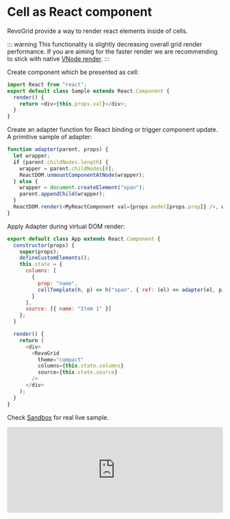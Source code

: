 # Cell as React component

RevoGrid provide a way to render react elements inside of cells.

::: warning
This functionality is slightly decreasing overall grid render performance.
If you are aiming for the faster render we are recommending to stick with native <a href="./renderer">VNode render</a>.
:::


Create component which be presented as cell:

```js
import React from "react";
export default class Sample extends React.Component {
  render() {
    return <div>{this.props.val}</div>;
  }
}
```

Create an adapter function for React binding or trigger component update.
<br>A primitive sample of adapter:

```js
function adapter(parent, props) {
  let wrapper;
  if (parent.childNodes.length) {
    wrapper = parent.childNodes[0];
    ReactDOM.unmountComponentAtNode(wrapper);
  } else {
    wrapper = document.createElement("span");
    parent.appendChild(wrapper);
  }
  ReactDOM.render(<MyReactComponent val={props.model[props.prop]} />, wrapper);
}
```

Apply Adapter during virtual DOM render:

```js
export default class App extends React.Component {
  constructor(props) {
    super(props);
    defineCustomElements();
    this.state = {
      columns: [
        {
          prop: "name",
          cellTemplate(h, p) => h("span", { ref: (el) => adapter(el, p) })
        }
      ],
      source: [{ name: "Item 1" }]
    };
  }

  render() {
    return (
      <div>
        <RevoGrid
          theme="compact"
          columns={this.state.columns}
          source={this.state.source}
        />
      </div>
    );
  }
}
```

Check [Sandbox](https://codesandbox.io/s/revogrid-react-component-hrgrx?file=/src/App.js:0-247) for real live sample.
<ClientOnly>
  <div class="tile">
    <iframe src="https://codesandbox.io/embed/revogrid-react-component-hrgrx?fontsize=14&hidenavigation=1&theme=dark"
      style="width:100%; height:200px; border:0; border-radius: 4px; overflow:hidden;"
      title="RevoGrid-React-Component"
      allow="accelerometer; ambient-light-sensor; camera; encrypted-media; geolocation; gyroscope; hid; microphone; midi; payment; usb; vr; xr-spatial-tracking"
      sandbox="allow-forms allow-modals allow-popups allow-presentation allow-same-origin allow-scripts"></iframe>
  </div>
</ClientOnly>